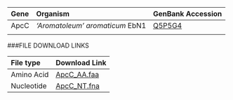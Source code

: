  Gene | Organism | GenBank Accession |
 :--- | :--- | :--- |
| ApcC | *‘Aromatoleum’ aromaticum* EbN1 | [Q5P5G4](http://www.ncbi.nlm.nih.gov/protein/Q5P5G4) |
| []() | | |

###FILE DOWNLOAD LINKS

 File type | Download Link |
 :--- | :---------- | 
| Amino Acid | [ApcC_AA.faa](amino_acid/ApcC_AA.faa) |
| Nucleotide | [ApcC_NT.fna](nucleotide/apcC_NT.fna) |

